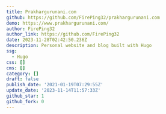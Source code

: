 ```yaml
---
title: Prakhargurunani.com
github: https://github.com/FirePing32/prakhargurunani.com
demo: https://www.prakhargurunani.com/
author: FirePing32
author_link: https://github.com/FirePing32
date: 2023-11-28T02:42:50.236Z
description: Personal website and blog built with Hugo
ssg:
  - Hugo
css: []
cms: []
category: []
draft: false
publish_date: '2021-01-19T07:29:55Z'
update_date: '2023-11-14T11:57:33Z'
github_star: 1
github_fork: 0
---
```

